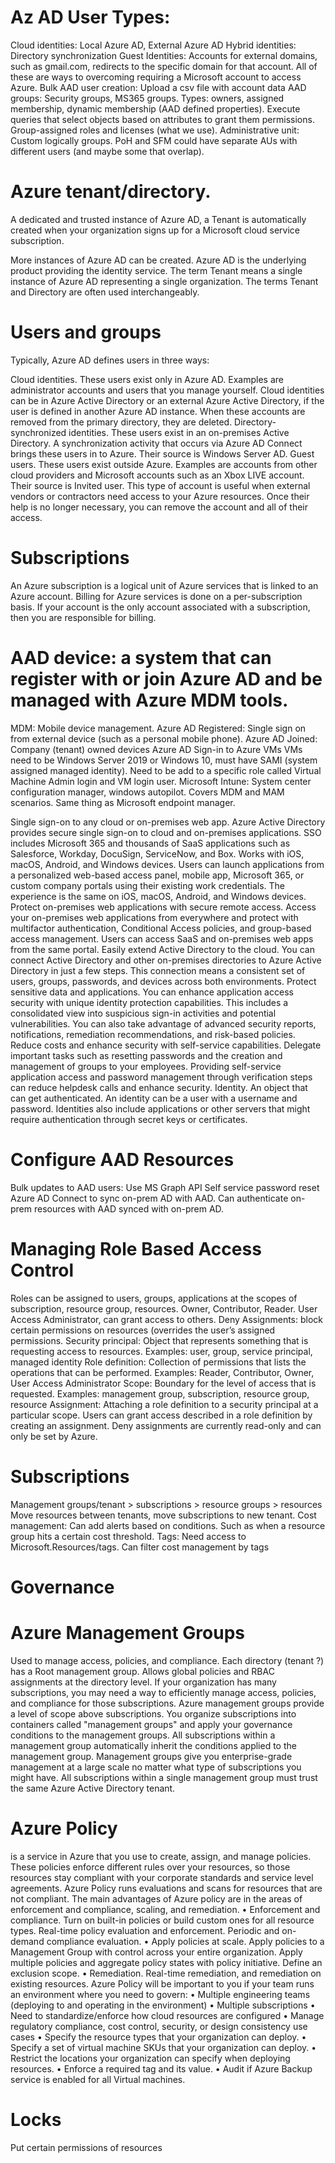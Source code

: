 # Az AD User Types:

Cloud identities: Local Azure AD, External Azure AD
Hybrid identities: Directory synchronization
Guest Identities: Accounts for external domains, such as gmail.com, redirects to the specific domain for that account.
All of these are ways to overcoming requiring a Microsoft account to access Azure.
Bulk AAD user creation: Upload a csv file with account data
AAD groups: Security groups, MS365 groups. Types: owners, assigned membership, dynamic membership (AAD defined properties). Execute queries that select objects based on attributes to grant them permissions. Group-assigned roles and licenses (what we use).
Administrative unit: Custom logically groups. PoH and SFM could have separate AUs with different users (and maybe some that overlap).

# Azure tenant/directory. 
A dedicated and trusted instance of Azure AD, a Tenant is automatically created when your organization signs up for a Microsoft cloud service subscription.

More instances of Azure AD can be created.
Azure AD is the underlying product providing the identity service.
The term Tenant means a single instance of Azure AD representing a single organization.
The terms Tenant and Directory are often used interchangeably.

# Users and groups
Typically, Azure AD defines users in three ways:

Cloud identities. These users exist only in Azure AD. Examples are administrator accounts and users that you manage yourself. Cloud identities can be in Azure Active Directory or an external Azure Active Directory, if the user is defined in another Azure AD instance. When these accounts are removed from the primary directory, they are deleted.
Directory-synchronized identities. These users exist in an on-premises Active Directory. A synchronization activity that occurs via Azure AD Connect brings these users in to Azure. Their source is Windows Server AD.
Guest users. These users exist outside Azure. Examples are accounts from other cloud providers and Microsoft accounts such as an Xbox LIVE account. Their source is Invited user. This type of account is useful when external vendors or contractors need access to your Azure resources. Once their help is no longer necessary, you can remove the account and all of their access.

# Subscriptions
An Azure subscription is a logical unit of Azure services that is linked to an Azure account. Billing for Azure services is done on a per-subscription basis. If your account is the only account associated with a subscription, then you are responsible for billing.

# AAD device: a system that can register with or join Azure AD and be managed with Azure MDM tools.

MDM: Mobile device management.
Azure AD Registered: Single sign on from external device (such as a personal mobile phone).
Azure AD Joined: Company (tenant) owned devices
Azure AD Sign-in to Azure VMs
VMs need to be Windows Server 2019 or Windows 10, must have SAMI (system assigned managed identity). Need to be add to a specific role called Virtual Machine Admin login and VM login user.
Microsoft Intune: System center configuration manager, windows autopilot. Covers MDM and MAM scenarios. Same thing as Microsoft endpoint manager.



Single sign-on to any cloud or on-premises web app. Azure Active Directory provides secure single sign-on to cloud and on-premises applications. SSO includes Microsoft 365 and thousands of SaaS applications such as Salesforce, Workday, DocuSign, ServiceNow, and Box.
Works with iOS, macOS, Android, and Windows devices. Users can launch applications from a personalized web-based access panel, mobile app, Microsoft 365, or custom company portals using their existing work credentials. The experience is the same on iOS, macOS, Android, and Windows devices.
Protect on-premises web applications with secure remote access. Access your on-premises web applications from everywhere and protect with multifactor authentication, Conditional Access policies, and group-based access management. Users can access SaaS and on-premises web apps from the same portal.
Easily extend Active Directory to the cloud. You can connect Active Directory and other on-premises directories to Azure Active Directory in just a few steps. This connection means a consistent set of users, groups, passwords, and devices across both environments.
Protect sensitive data and applications. You can enhance application access security with unique identity protection capabilities. This includes a consolidated view into suspicious sign-in activities and potential vulnerabilities. You can also take advantage of advanced security reports, notifications, remediation recommendations, and risk-based policies.
Reduce costs and enhance security with self-service capabilities. Delegate important tasks such as resetting passwords and the creation and management of groups to your employees. Providing self-service application access and password management through verification steps can reduce helpdesk calls and enhance security.
Identity. An object that can get authenticated. An identity can be a user with a username and password. Identities also include applications or other servers that might require authentication through secret keys or certificates.

# Configure AAD Resources

Bulk updates to AAD users: Use MS Graph API
Self service password reset
Azure AD Connect to sync on-prem AD with AAD. Can authenticate on-prem resources with AAD synced with on-prem AD.

# Managing Role Based Access Control

Roles can be assigned to users, groups, applications at the scopes of subscription, resource group, resources. Owner, Contributor, Reader.
User Access Administrator, can grant access to others. Deny Assignments: block certain permissions on resources (overrides the user’s assigned permissions.
Security principal: Object that represents something that is requesting access to resources. Examples: user, group, service principal, managed identity
Role definition: Collection of permissions that lists the operations that can be performed. Examples: Reader, Contributor, Owner, User Access Administrator
Scope: Boundary for the level of access that is requested. Examples: management group, subscription, resource group, resource
Assignment: Attaching a role definition to a security principal at a particular scope. Users can grant access described in a role definition by creating an assignment. Deny assignments are currently read-only and can only be set by Azure.


# Subscriptions
Management groups/tenant > subscriptions > resource groups > resources
Move resources between tenants, move subscriptions to new tenant.
Cost management: Can add alerts based on conditions. Such as when a resource group hits a certain cost threshold. 
Tags: Need access to Microsoft.Resources/tags. Can filter cost management by tags

# Governance
# Azure Management Groups
Used to manage access, policies, and compliance. 
Each directory (tenant ?) has a Root management group. Allows global policies and RBAC assignments at the directory level. 
If your organization has many subscriptions, you may need a way to efficiently manage access, policies, and compliance for those subscriptions. Azure management groups provide a level of scope above subscriptions. You organize subscriptions into containers called "management groups" and apply your governance conditions to the management groups. All subscriptions within a management group automatically inherit the conditions applied to the management group. Management groups give you enterprise-grade management at a large scale no matter what type of subscriptions you might have. All subscriptions within a single management group must trust the same Azure Active Directory tenant.


# Azure Policy 
is a service in Azure that you use to create, assign, and manage policies. These policies enforce different rules over your resources, so those resources stay compliant with your corporate standards and service level agreements. Azure Policy runs evaluations and scans for resources that are not compliant.
The main advantages of Azure policy are in the areas of enforcement and compliance, scaling, and remediation.
• Enforcement and compliance. Turn on built-in policies or build custom ones for all resource types. Real-time policy evaluation and enforcement. Periodic and on-demand compliance evaluation.
• Apply policies at scale. Apply policies to a Management Group with control across your entire organization. Apply multiple policies and aggregate policy states with policy initiative. Define an exclusion scope.
• Remediation. Real-time remediation, and remediation on existing resources. Azure Policy will be important to you if your team runs an environment where you need to govern:
• Multiple engineering teams (deploying to and operating in the environment)
• Multiple subscriptions
• Need to standardize/enforce how cloud resources are configured
• Manage regulatory compliance, cost control, security, or design consistency use cases
• Specify the resource types that your organization can deploy.
• Specify a set of virtual machine SKUs that your organization can deploy.
• Restrict the locations your organization can specify when deploying resources.
• Enforce a required tag and its value.
• Audit if Azure Backup service is enabled for all Virtual machines.

# Locks
Put certain permissions of resources

